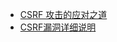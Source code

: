 - [CSRF 攻击的应对之道](https://www.ibm.com/developerworks/cn/web/1102_niugang_csrf/index.html)
- [CSRF漏洞详细说明](http://www.nxadmin.com/web/924.html)
